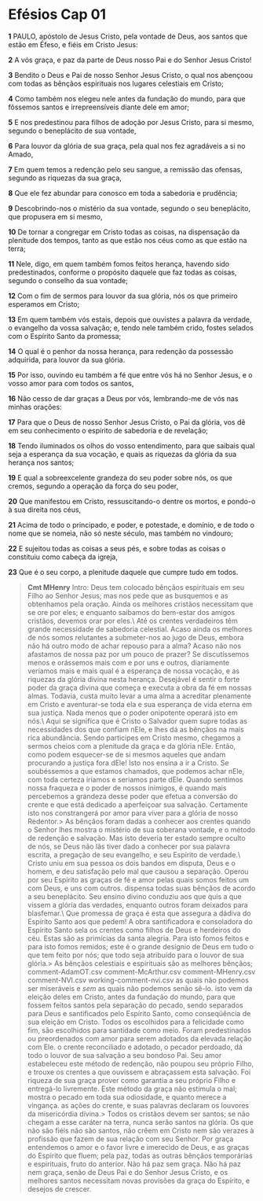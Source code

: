 # Efésios Cap 01

**1** 	PAULO, apóstolo de Jesus Cristo, pela vontade de Deus, aos santos que estão em Éfeso, e fiéis em Cristo Jesus:

**2** 	A vós graça, e paz da parte de Deus nosso Pai e do Senhor Jesus Cristo!

**3** 	Bendito o Deus e Pai de nosso Senhor Jesus Cristo, o qual nos abençoou com todas as bênçãos espirituais nos lugares celestiais em Cristo;

**4** 	Como também nos elegeu nele antes da fundação do mundo, para que fôssemos santos e irrepreensíveis diante dele em amor;

**5** 	E nos predestinou para filhos de adoção por Jesus Cristo, para si mesmo, segundo o beneplácito de sua vontade,

**6** 	Para louvor da glória de sua graça, pela qual nos fez agradáveis a si no Amado,

**7** 	Em quem temos a redenção pelo seu sangue, a remissão das ofensas, segundo as riquezas da sua graça,

**8** 	Que ele fez abundar para conosco em toda a sabedoria e prudência;

**9** 	Descobrindo-nos o mistério da sua vontade, segundo o seu beneplácito, que propusera em si mesmo,

**10** 	De tornar a congregar em Cristo todas as coisas, na dispensação da plenitude dos tempos, tanto as que estão nos céus como as que estão na terra;

**11** 	Nele, digo, em quem também fomos feitos herança, havendo sido predestinados, conforme o propósito daquele que faz todas as coisas, segundo o conselho da sua vontade;

**12** 	Com o fim de sermos para louvor da sua glória, nós os que primeiro esperamos em Cristo;

**13** 	Em quem também vós estais, depois que ouvistes a palavra da verdade, o evangelho da vossa salvação; e, tendo nele também crido, fostes selados com o Espírito Santo da promessa;

**14** 	O qual é o penhor da nossa herança, para redenção da possessão adquirida, para louvor da sua glória.

**15** 	Por isso, ouvindo eu também a fé que entre vós há no Senhor Jesus, e o vosso amor para com todos os santos,

**16** 	Não cesso de dar graças a Deus por vós, lembrando-me de vós nas minhas orações:

**17** 	Para que o Deus de nosso Senhor Jesus Cristo, o Pai da glória, vos dê em seu conhecimento o espírito de sabedoria e de revelação;

**18** 	Tendo iluminados os olhos do vosso entendimento, para que saibais qual seja a esperança da sua vocação, e quais as riquezas da glória da sua herança nos santos;

**19** 	E qual a sobreexcelente grandeza do seu poder sobre nós, os que cremos, segundo a operação da força do seu poder,

**20** 	Que manifestou em Cristo, ressuscitando-o dentre os mortos, e pondo-o à sua direita nos céus,

**21** 	Acima de todo o principado, e poder, e potestade, e domínio, e de todo o nome que se nomeia, não só neste século, mas também no vindouro;

**22** 	E sujeitou todas as coisas a seus pés, e sobre todas as coisas o constituiu como cabeça da igreja,

**23** 	Que é o seu corpo, a plenitude daquele que cumpre tudo em todos.


> **Cmt MHenry** Intro: Deus tem colocado bênçãos espirituais em seu Filho ao Senhor Jesus; mas nos pede que as busquemos e as obtenhamos pela oração. Ainda os melhores cristãos necessitam que se ore por eles; e enquanto saibamos do bem-estar dos amigos cristãos, devemos orar por eles.\ Até os crentes verdadeiros têm grande necessidade de sabedoria celestial. Acaso ainda os melhores de nós somos relutantes a submeter-nos ao jugo de Deus, embora não há outro modo de achar repouso para a alma? Acaso não nos afastamos de nossa paz por um pouco de prazer? Se discutíssemos menos e orássemos mais com e por uns e outros, diariamente veríamos mais e mais qual é a esperança de nossa vocação, e as riquezas da glória divina nesta herança. Desejável é sentir o forte poder da graça divina que começa e executa a obra da fé em nossas almas. Todavia, custa muito levar a uma alma a acreditar plenamente em Cristo e aventurar-se toda ela e sua esperança de vida eterna em sua justiça. Nada menos que o poder onipotente operará isto em nós.\ Aqui se significa que é Cristo o Salvador quem supre todas as necessidades dos que confiam nEle, e lhes dá as bênçãos na mais rica abundância. Sendo participes em Cristo mesmo, chegamos a sermos cheios com a plenitude da graça e da glória nEle. Então, como podem esquecer-se de si mesmos aqueles que andam procurando a justiça fora dEle! Isto nos ensina a ir a Cristo. Se soubéssemos a que estamos chamados, que podemos achar nEle, com toda certeza iríamos e seriamos parte dEle. Quando sentimos nossa fraqueza e o poder de nossos inimigos, é quando mais percebemos a grandeza desse poder que efetua a conversão do crente e que está dedicado a aperfeiçoar sua salvação. Certamente isto nos constrangerá por amor para viver para a glória de nosso Redentor.> As bênçãos foram dadas a conhecer aos crentes quando o Senhor lhes mostra o mistério de sua soberana vontade, e o método de redenção e salvação. Mas isto deveria ter estado sempre oculto de nós, se Deus não lãs tiver dado a conhecer por sua palavra escrita, a pregação de seu evangelho, e seu Espírito de verdade.\ Cristo uniu em sua pessoa os dois bandos em disputa, Deus e o homem, e deu satisfação pelo mal que causou a separação. Operou por seu Espírito as graças de fé e amor pelas quais somos feitos um com Deus, e uns com outros. dispensa todas suas bênçãos de acordo a seu beneplácito. Seu ensino divino conduziu aos que quis a que vissem a glória das verdades, enquanto outros foram deixados para blasfemar.\ Que promessa de graça é esta que assegura a dádiva do Espírito Santo aos que pedem! A obra santificadora e consoladora do Espírito Santo sela os crentes como filhos de Deus e herdeiros do céu. Estas são as primícias da santa alegria. Para isto fomos feitos e para isto fomos remidos; este é o grande desígnio de Deus em tudo o que tem feito por nós; que todo seja atribuído para o louvor de sua glória.> As bênçãos celestiais e espirituais são as melhores bênçãos; comment-AdamOT.csv comment-McArthur.csv comment-MHenry.csv comment-NVI.csv working-comment-nvi.csv as quais não podemos ser miseráveis e *sem* as quais não podemos senão sê-lo. isto vem da eleição deles em Cristo, antes da fundação do mundo, para que fossem feitos santos pela separação do pecado, sendo separados para Deus e santificados pelo Espírito Santo, como conseqüência de sua eleição em Cristo. Todos os escolhidos para a felicidade como fim, são escolhidos para santidade como meio. Foram predestinados ou preordenados com amor para serem adotados da elevada relação com Ele. o crente reconciliado e adotado, o pecador perdoado, dá todo o louvor de sua salvação a seu bondoso Pai. Seu amor estabeleceu este método de redenção, não poupou seu próprio Filho, e trouxe os crentes a que ouvissem e abraçassem esta salvação. Foi riqueza de sua graça prover como garantia a seu próprio Filho e entregá-lo livremente. Este método da graça não estimula o mal; mostra o pecado em toda sua odiosidade, e quanto merece a vingança. as ações do crente, e suas palavras declaram os louvores da misericórdia divina.> Todos os cristãos devem ser santos; se não chegam a esse caráter na terra, nunca serão santos na glória. Os que não são fiéis não são santos, não crêem em Cristo nem são verazes à profissão que fazem de sua relação com seu Senhor. Por graça entendemos o amor e o favor livre e imerecido de Deus, e as graças do Espírito que fluem; pela paz, todas as outras bênçãos temporárias e espirituais, fruto do anterior. Não há paz sem graça. Não há paz nem graça, senão de Deus Pai e do Senhor Jesus Cristo, e os melhores santos necessitam novas provisões da graça do Espírito, e desejos de crescer.
